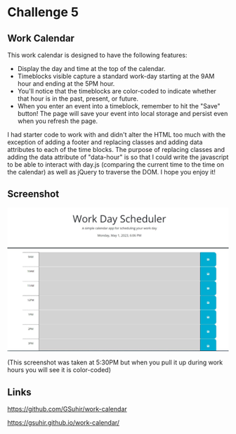 # Challenge 5

## Work Calendar

This work calendar is designed to have the following features:
* Display the day and time at the top of the calendar.
* Timeblocks visible capture a standard work-day starting at the 9AM hour and ending at the 5PM hour.
* You'll notice that the timeblocks are color-coded to indicate whether that hour is in the past, present, or future.
* When you enter an event into a timeblock, remember to hit the "Save" button!  The page will save your event into local storage and persist even when you refresh the page.

I had starter code to work with and didn't alter the HTML too much with the exception of adding a footer and replacing classes and adding data attributes to each of the time blocks.  The purpose of replacing classes and adding the data attribute of "data-hour" is so that I could write the javascript to be able to interact with day.js (comparing the current time to the time on the calendar) as well as jQuery to traverse the DOM.   I hope you enjoy it!

## Screenshot

![Alt text](Assets/Capture.JPG)

(This screenshot was taken at 5:30PM but when you pull it up during work hours you will see it is color-coded)

## Links

https://github.com/GSuhir/work-calendar

https://gsuhir.github.io/work-calendar/

